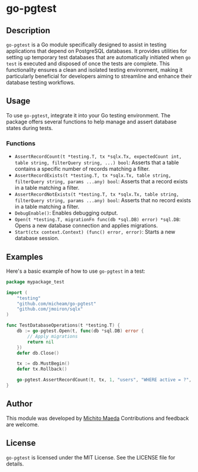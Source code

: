 # go-pgtest

## Description

`go-pgtest` is a Go module specifically designed to assist in testing applications that depend on PostgreSQL databases. It provides utilities for setting up temporary test databases that are automatically initiated when `go test` is executed and disposed of once the tests are complete. This functionality ensures a clean and isolated testing environment, making it particularly beneficial for developers aiming to streamline and enhance their database testing workflows.

## Usage

To use `go-pgtest`, integrate it into your Go testing environment. The package offers
several functions to help manage and assert database states during tests.

### Functions

- `AssertRecordCount(t *testing.T, tx *sqlx.Tx, expectedCount int, table string, filterQuery string, ...) bool`: Asserts that a table contains a specific number of records matching a filter.
- `AssertRecordExists(t *testing.T, tx *sqlx.Tx, table string, filterQuery string, params ...any) bool`: Asserts that a record exists in a table matching a filter.
- `AssertRecordNotExists(t *testing.T, tx *sqlx.Tx, table string, filterQuery string, params ...any) bool`: Asserts that no record exists in a table matching a filter.
- `DebugEnable()`: Enables debugging output.
- `Open(t *testing.T, migrationFn func(db *sql.DB) error) *sql.DB`: Opens a new database connection and applies migrations.
- `Start(ctx context.Context) (func() error, error)`: Starts a new database session.

## Examples

Here's a basic example of how to use `go-pgtest` in a test:

```go
package mypackage_test

import (
    "testing"
    "github.com/micheam/go-pgtest"
    "github.com/jmoiron/sqlx"
)

func TestDatabaseOperations(t *testing.T) {
    db := go-pgtest.Open(t, func(db *sql.DB) error {
        // Apply migrations
        return nil
    })
    defer db.Close()

    tx := db.MustBegin()
    defer tx.Rollback()

    go-pgtest.AssertRecordCount(t, tx, 1, "users", "WHERE active = ?", true)
}
```

## Author

This module was developed by [Michito Maeda](https://micheam.com)
Contributions and feedback are welcome.

## License

`go-pgtest` is licensed under the MIT License.
See the LICENSE file for details.
